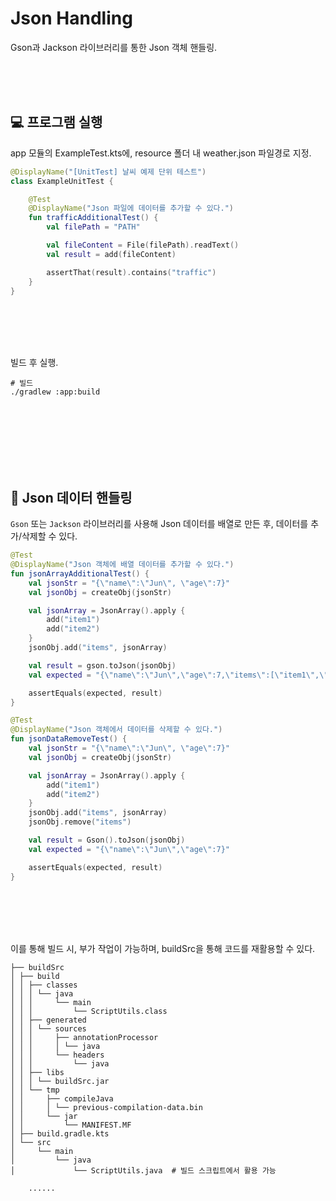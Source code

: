 # Json Handling

Gson과 Jackson 라이브러리를 통한 Json 객체 핸들링.

<br/>
<br/>
<br/>

## 💻 프로그램 실행

app 모듈의 ExampleTest.kts에, resource 폴더 내 weather.json 파일경로 지정.

````kotlin
@DisplayName("[UnitTest] 날씨 예제 단위 테스트")
class ExampleUnitTest {

    @Test
    @DisplayName("Json 파일에 데이터를 추가할 수 있다.")
    fun trafficAdditionalTest() {
        val filePath = "PATH"

        val fileContent = File(filePath).readText()
        val result = add(fileContent)

        assertThat(result).contains("traffic")
    }
}
````

<br>
<br>
<br>
<br>

빌드 후 실행.

```shell
# 빌드
./gradlew :app:build
```

<br>
<br>
<br>
<br>
<br>
<br>

## 📝 Json 데이터 핸들링

`Gson` 또는 `Jackson` 라이브러리를 사용해 Json 데이터를 배열로 만든 후, 데이터를 추가/삭제할 수 있다. 

```kotlin
@Test
@DisplayName("Json 객체에 배열 데이터를 추가할 수 있다.")
fun jsonArrayAdditionalTest() {
    val jsonStr = "{\"name\":\"Jun\", \"age\":7}"
    val jsonObj = createObj(jsonStr)

    val jsonArray = JsonArray().apply {
        add("item1")
        add("item2")
    }
    jsonObj.add("items", jsonArray)

    val result = gson.toJson(jsonObj)
    val expected = "{\"name\":\"Jun\",\"age\":7,\"items\":[\"item1\",\"item2\"]}"

    assertEquals(expected, result)
}
```

```kotlin
@Test
@DisplayName("Json 객체에서 데이터를 삭제할 수 있다.")
fun jsonDataRemoveTest() {
    val jsonStr = "{\"name\":\"Jun\", \"age\":7}"
    val jsonObj = createObj(jsonStr)

    val jsonArray = JsonArray().apply {
        add("item1")
        add("item2")
    }
    jsonObj.add("items", jsonArray)
    jsonObj.remove("items")

    val result = Gson().toJson(jsonObj)
    val expected = "{\"name\":\"Jun\",\"age\":7}"

    assertEquals(expected, result)
}
```

<br>
<br>
<br>
<br>

이를 통해 빌드 시, 부가 작업이 가능하며, buildSrc을 통해 코드를 재활용할 수 있다.

```shell
├── buildSrc
│ ├── build
│ │ ├── classes
│ │ │ └── java
│ │ │     └── main
│ │ │         └── ScriptUtils.class
│ │ ├── generated
│ │ │ └── sources
│ │ │     ├── annotationProcessor
│ │ │     │ └── java
│ │ │     └── headers
│ │ │         └── java
│ │ ├── libs
│ │ │ └── buildSrc.jar
│ │ └── tmp
│ │     ├── compileJava
│ │     │ └── previous-compilation-data.bin
│ │     └── jar
│ │         └── MANIFEST.MF
│ ├── build.gradle.kts
│ └── src
│     └── main
│         └── java
│             └── ScriptUtils.java  # 빌드 스크립트에서 활용 가능

    ......
    
```
